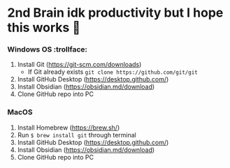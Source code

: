 # 2nd Brain idk productivity but I hope this works 🤡 

### Windows OS :trollface:
1. Install Git (https://git-scm.com/downloads)
	- If Git already exists
		`git clone https://github.com/git/git`
2. Install GitHub Desktop (https://desktop.github.com/)
3. Install Obsidian (https://obsidian.md/download)
4. Clone GitHub repo into PC
### MacOS
1. Install Homebrew (https://brew.sh/)
2. Run `$ brew install git` through terminal
3. Install GitHub Desktop (https://desktop.github.com/)
4. Install Obsidian (https://obsidian.md/download)
5. Clone GitHub repo into PC
